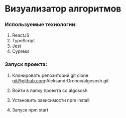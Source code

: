 # Визуализатор алгоритмов

### Используемые технологии:
1. ReactJS
2. TypeScript
3. Jest
4. Cypress

### Запуск проекта:

1. Клонировать репозиторий
  git clone git@github.com:AleksandrDronov/algososh.git

2. Войти в папку проекта
  cd algososh

3. Установить зависимости
  npm install

4. Запуск
  npm start
